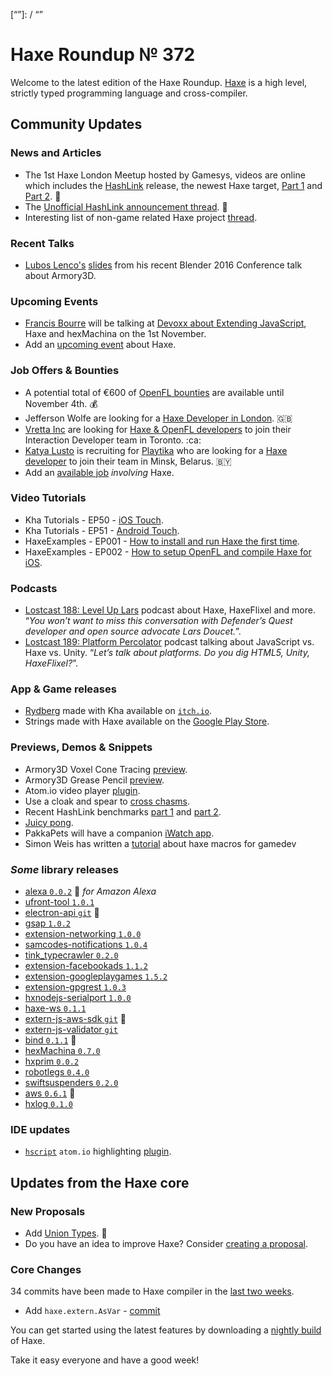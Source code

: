[_template]: ../templates/roundup.html
[date]: / "2016-10-30 10:49:00"
[modified]: / "2016-10-30 14:05:00"
[published]: / "2016-10-30 14:05:00"
[description]: / "The latest news covering the Haxe community, featuring the newest Haxe target, HashLink, the latest bounties and jobs, video tutorials and loads more!"
[“”]: / “”

# Haxe Roundup № 372

Welcome to the latest edition of the Haxe Roundup. [Haxe](http://haxe.org/?utm_source=haxe.io) is a high level, strictly typed programming language and cross-compiler.

## Community Updates

### News and Articles

- The 1st Haxe London Meetup hosted by Gamesys, videos are online which includes the [HashLink](http://hashlink.haxe.org/) release, the newest Haxe target, [Part 1](https://www.youtube.com/watch?v=FT3qmZliv7c) and [Part 2](https://www.youtube.com/watch?v=wjv7hbN7sHE). :star2:
- The [Unofficial HashLink announcement thread](https://groups.google.com/forum/#!searchin/haxelang/Unofficial$20HashLink$20thread%7Csort:relevance/haxelang/5Jk_efynbro/6-NcWpBhCQAJ). :star2:
- Interesting list of non-game related Haxe project [thread](https://twitter.com/dtoebe/status/792043624074612737).

### Recent Talks

- [Lubos Lenco's](https://twitter.com/luboslenco/status/792446160191586305) [slides](http://armory3d.org/bcon/bcon16.pdf) from his recent Blender 2016 Conference talk about Armory3D.

### Upcoming Events

- [Francis Bourre](https://twitter.com/francisbourre/status/789338396921659392) will be talking at [Devoxx about Extending JavaScript](https://cfp.devoxx.ma/2016/speaker/francis_bourre), Haxe and hexMachina on the 1st November.
- Add an [upcoming event](https://github.com/skial/haxe.io/labels/events) about Haxe.

### Job Offers & Bounties

- A potential total of €600 of [OpenFL bounties](https://github.com/openfl/openfl/issues/1317) are available until November 4th. :moneybag:
- Jefferson Wolfe are looking for a [Haxe Developer in London](https://twitter.com/Jefferson_Wolfe/status/783300475286347776). :gb:
- [Vretta Inc](https://www.vretta.com/) are looking for [Haxe & OpenFL developers](https://github.com/skial/haxe.io/issues/343#issue-183057087) to join their Interaction Developer team in Toronto. :ca:
- [Katya Lusto](https://twitter.com/lihamanka) is recruiting for [Playtika](https://playtika.com/) who are looking for a [Haxe developer](https://twitter.com/ryzzed/status/786251640810635264) to join their team in Minsk, Belarus. :belarus:
- Add an [available job](https://github.com/skial/haxe.io/labels/jobs) _involving_ Haxe.

### Video Tutorials

- Kha Tutorials - EP50 - [iOS Touch](https://www.youtube.com/watch?v=ynZKN31DKyw).
- Kha Tutorials - EP51 - [Android Touch](https://www.youtube.com/watch?v=My7tFURnLbY).
- HaxeExamples - EP001 - [How to install and run Haxe the first time](http://haxeexamples.com/2016/10/11/how-to-install-and-run-haxe/).
- HaxeExamples - EP002 - [How to setup OpenFL and compile Haxe for iOS](http://haxeexamples.com/2016/10/30/how-to-setup-openfl-and-compile-haxe-for-ios/).

### Podcasts

- [Lostcast 188: Level Up Lars](http://www.lostdecadegames.com/lostcast-188) podcast about Haxe, HaxeFlixel and more. “_You won’t want to miss this conversation with Defender’s Quest developer and open source advocate Lars Doucet._”.
- [Lostcast 189: Platform Percolator](http://www.lostdecadegames.com/lostcast-189) podcast talking about JavaScript vs. Haxe vs. Unity. “_Let’s talk about platforms. Do you dig HTML5, Unity, HaxeFlixel?_”.

### App & Game releases

- [Rydberg](https://bogam.itch.io/rydberg) made with Kha available on [`itch.io`](https://twitter.com/caiophils/status/792072353224257537).
- Strings made with Haxe available on the [Google Play Store](https://play.google.com/store/apps/details?id=com.ligergroup.strings).

### Previews, Demos & Snippets

- Armory3D Voxel Cone Tracing [preview](https://www.youtube.com/watch?v=0iouZSS9dD4).
- Armory3D Grease Pencil [preview](https://www.youtube.com/watch?v=d8ytbjLZ8Es).
- Atom.io video player [plugin](https://twitter.com/disktree/status/791091638680621060).
- Use a cloak and spear to [cross chasms](https://twitter.com/87meansSuhail/status/790930648714338305).
- Recent HashLink benchmarks [part 1](https://twitter.com/jdbaudi/status/789231337467174912) and [part 2](https://twitter.com/jdbaudi/status/789513120611987456).
- [Juicy pong](https://twitter.com/DleanJeans/status/789867892837797889).
- PakkaPets will have a companion [iWatch app](https://twitter.com/thomasuster/status/788497706947751940).
- Simon Weis has written a [tutorial](https://runvs.io/News/910) about haxe macros for gamedev 

### *Some* library releases

- [alexa `0.0.2`](http://lib.haxe.org/p/alexa) :star2: _for Amazon Alexa_
- [ufront-tool `1.0.1`](http://lib.haxe.org/p/ufront-tool)
- [electron-api `git`](https://github.com/tong/hxelectron/tree/generate-externs) :star2:
- [gsap `1.0.2`](http://lib.haxe.org/p/gsap)
- [extension-networking `1.0.0`](http://lib.haxe.org/p/extension-networking)
- [samcodes-notifications `1.0.4`](http://lib.haxe.org/p/samcodes-notifications)
- [tink_typecrawler `0.2.0`](http://lib.haxe.org/p/tink_typecrawler)
- [extension-facebookads `1.1.2`](http://lib.haxe.org/p/extension-facebookads)
- [extension-googleplaygames `1.5.2`](http://lib.haxe.org/p/extension-googleplaygames)
- [extension-gpgrest `1.0.3`](http://lib.haxe.org/p/extension-gpgrest)
- [hxnodejs-serialport `1.0.0`](http://lib.haxe.org/p/hxnodejs-serialport)
- [haxe-ws `0.1.1`](http://lib.haxe.org/p/haxe-ws)
- [extern-js-aws-sdk `git`](https://github.com/ExternKit/extern-js-aws-sdk) :star2:
- [extern-js-validator `git`](https://github.com/ExternKit/extern-js-validator)
- [bind `0.1.1`](http://lib.haxe.org/p/bind) :star2: 
- [hexMachina `0.7.0`](https://github.com/DoclerLabs/hexMachina/releases/tag/0.7.0)
- [hxprim `0.0.2`](http://lib.haxe.org/p/hxprim)
- [robotlegs `0.4.0`](http://lib.haxe.org/p/robotlegs)
- [swiftsuspenders `0.2.0`](http://lib.haxe.org/p/swiftsuspenders)
- [aws `0.6.1`](http://lib.haxe.org/p/aws) :star2:
- [hxlog `0.1.0`](http://lib.haxe.org/p/hxlog)
 
### IDE updates

- [`hscript`](https://github.com/HaxeFoundation/hscript) `atom.io` highlighting [plugin](https://twitter.com/disktree/status/792041376213045248).

## Updates from the Haxe core

### New Proposals

- Add [Union Types](https://github.com/HaxeFoundation/haxe-evolution/pull/11). :star2:
- Do you have an idea to improve Haxe? Consider [creating a proposal].

### Core Changes

34 commits have been made to Haxe compiler in the [last two weeks].

- Add `haxe.extern.AsVar` - [commit](https://github.com/HaxeFoundation/haxe/commit/440226da4f3fa1957410f599d0134af09488cee4)

You can get started using the latest features by downloading a [nightly build] of Haxe.

Take it easy everyone and have a good week!

[last two weeks]: https://github.com/issues?utf8=%E2%9C%93&q=closed%3A2016-10-16..2016-10-30+org%3Ahaxefoundation+is%3Aclosed+
[nightly build]: http://build.haxe.org
[creating a proposal]: https://github.com/HaxeFoundation/haxe-evolution
